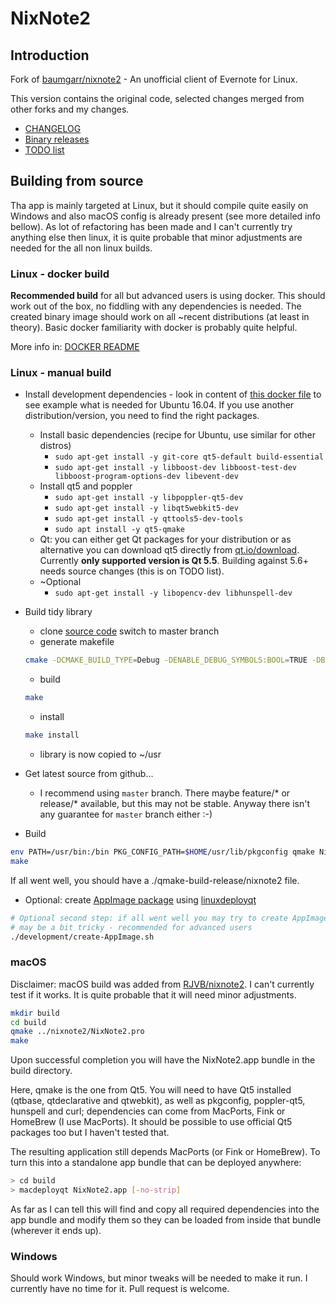# NixNote2
## Introduction

Fork of [baumgarr/nixnote2](https://github.com/baumgarr/nixnote2) - An unofficial client of Evernote for Linux.

This version contains the original code, selected changes merged from other forks and my changes.

* [CHANGELOG](docs/CHANGELOG.md)
* [Binary releases](https://github.com/robert7/nixnote2/releases)
* [TODO list](docs/TODO.md)

## Building from source

Tha app is mainly targeted at Linux, but it should compile quite easily on Windows and
also macOS config is already present (see more detailed info bellow). As lot of refactoring
has been made and I can't currently try anything else then linux, it is quite probable
that minor adjustments are needed for the all non linux builds.

### Linux - docker build
**Recommended build** for all but advanced users is using docker.
This should work out of the box, no fiddling with any dependencies
is needed. The created binary image should work on all ~recent distributions (at least
in theory).
Basic docker familiarity with docker is probably quite helpful.

More info in: [DOCKER README](docs/DOCKER-README.md)

### Linux - manual build
* Install development dependencies - look in content of [this docker file](development/docker/Dockerfile.ubuntu_xenial)
  to see example what is needed for Ubuntu 16.04. If you use another distribution/version,
  you need to find the right packages.
  * Install basic dependencies (recipe for Ubuntu, use similar for other distros)
    * ```sudo apt-get install -y git-core qt5-default build-essential```
    * ```sudo apt-get install -y libboost-dev libboost-test-dev libboost-program-options-dev libevent-dev```
  * Install qt5 and poppler
    * ```sudo apt-get install -y libpoppler-qt5-dev```
    * ```sudo apt-get install -y libqt5webkit5-dev```
    * ```sudo apt-get install -y qttools5-dev-tools```
    * ```sudo apt install -y qt5-qmake```
  * Qt: you can either get Qt packages for your distribution or as alternative you can download qt5 directly
    from [qt.io/download](https://www.qt.io/download).
    Currently **only supported version is Qt 5.5**. Building against 5.6+ needs source changes
    (this is on TODO list).
  * ~Optional
    * ```sudo apt-get install -y libopencv-dev libhunspell-dev```
* Build tidy library
  * clone [source code](https://github.com/htacg/tidy-html5) switch to master branch
  * generate makefile
  ```bash
  cmake -DCMAKE_BUILD_TYPE=Debug -DENABLE_DEBUG_SYMBOLS:BOOL=TRUE -DBUILD_SHARED_LIB:BOOL=TRUE -DCMAKE_INSTALL_PREFIX=~/usr
  ```
  * build
  ```bash
  make
  ```
  * install
  ```bash
  make install
  ```
  * library is now copied to ~/usr

* Get latest source from github...
  * I recommend using `master` branch. There maybe feature/* or release/* available, but this may
    not be stable. Anyway there isn't any guarantee for `master` branch either :-)

* Build
```bash
env PATH=/usr/bin:/bin PKG_CONFIG_PATH=$HOME/usr/lib/pkgconfig qmake NixNote2.pro MOC_DIR=./build RCC_DIR=./build OBJECTS_DIR=./build
make
```

If all went well, you should have a ./qmake-build-release/nixnote2 file.

* Optional: create [AppImage package](https://appimage.org/) using [linuxdeployqt](https://github.com/probonopd/linuxdeployqt)
```bash
# Optional second step: if all went well you may try to create AppImage package
# may be a bit tricky - recommended for advanced users
./development/create-AppImage.sh
```

### macOS

Disclaimer: macOS build was added from [RJVB/nixnote2](https://github.com/RJVB/nixnote2).
I can't currently test if it works.  It is quite probable that it will need minor adjustments.

```bash
mkdir build
cd build
qmake ../nixnote2/NixNote2.pro
make
```

Upon successful completion you will have the NixNote2.app bundle in the build directory.

Here, qmake is the one from Qt5. You will need to have Qt5 installed (qtbase, qtdeclarative and qtwebkit),
as well as pkgconfig, poppler-qt5, hunspell and curl; dependencies can come from MacPorts, Fink or HomeBrew (I use MacPorts).
It should be possible to use official Qt5 packages too but I haven't tested that.

The resulting application still depends MacPorts (or Fink or HomeBrew). To turn this into a standalone app bundle that can be
deployed anywhere:

```bash
> cd build
> macdeployqt NixNote2.app [-no-strip]
```

As far as I can tell this will find and copy all required dependencies into the app bundle and modify them so they
can be loaded from inside that bundle (wherever it ends up).

### Windows
Should work Windows, but minor tweaks will be needed to make it run.
I currently have no time for it. Pull request is welcome.
